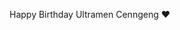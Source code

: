 <!DOCTYPE html>
<html>
    <head>
        <meta charset="UTF-8" />
        <meta http-equiv="X-UA-Compatible" content="IE=edge" />
        <meta name="viewport" content="width=device-width, initial-scale=1.0" />
        <link rel="preconnect" href="https://fonts.googleapis.com" />
        <link rel="preconnect" href="https://fonts.gstatic.com" crossorigin />
        <link href="https://fonts.googleapis.com/css2?family=Ubuntu:wght@400;500;700&display=swap" rel="stylesheet" />
        <script src="https://unpkg.com/aos@2.3.1/dist/aos.js"></script>
        <link href="https://unpkg.com/aos@2.3.1/dist/aos.css" rel="stylesheet" />
        <link href="https://fonts.googleapis.com/icon?family=Material+Icons+Sharp" rel="stylesheet" />
        <script src="https://cdn.jsdelivr.net/npm/sweetalert2@11.4.4/dist/sweetalert2.all.min.js"></script>
        <p href="ultah1.html">Happy Birthday Ultramen Cenngeng &#10084;</p>
    </head>
</html>
